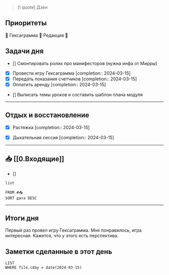 > [! quote] Дзен
> 

## Приоритеты
🔴 Гексаграмма 
🔴 Редакция
🔴

## Задачи дня
- [] Смонтировать ролик про манифесторов (нужна инфа от Мирры)
- [x] Провести игру Гексаграмма  [completion:: 2024-03-15]
- [x] Передать показания счетчиков  [completion:: 2024-03-15]
- [x] Оплатить аренду  [completion:: 2024-03-15]
- [] Выписать темы уроков и составить шаблон плана модуля


---
## Отдых и восстановление
- [x] Растяжка  [completion:: 2024-03-15]
- [x] Дыхательная сессия  [completion:: 2024-03-15]


---
## 📥 [[0.Входящие]]
- [] 



```dataview
list
	
FROM #📥
SORT дата DESC
```


---
## Итоги дня
Первый раз провел игру Гексаграмма. Мне понравилось, игра интересная. Кажется, что у этого есть перспектива. 




## Заметки сделанные в этот день
```dataview
LIST
WHERE file.cday = date(2024-03-15)
```

